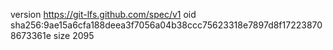version https://git-lfs.github.com/spec/v1
oid sha256:9ae15a6cfa188deea3f7056a04b38ccc75623318e7897d8f172238708673361e
size 2095
